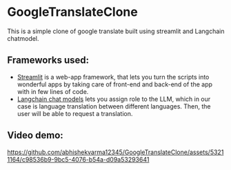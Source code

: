 # GoogleTranslateClone
This is a simple clone of google translate built using streamlit and Langchain chatmodel.

## Frameworks used:
- [Streamlit](https://streamlit.io/) is a web-app framework, that lets you turn the scripts into wonderful apps by taking care of front-end and back-end of the app with in few lines of code. 
- [Langchain chat models](https://js.langchain.com/docs/modules/models/chat) lets you assign role to the LLM, which in our case is language translation between different languages. Then, the user will be able to request a translation.

## Video demo:
https://github.com/abhishekvarma12345/GoogleTranslateClone/assets/53211164/c98536b9-9bc5-4076-b54a-d09a53293641

